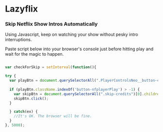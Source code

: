 # Lazyflix
### Skip Netflix Show Intros Automatically

Using Javascript, keep on watching your show without pesky intro interruptions. 

Paste script below into your browser's console just before hitting play and wait for the magic to happen.

```javascript

var checkForSkip = setInterval(function(){ 

try {
  var playBtn = document.querySelectorAll(".PlayerControlsNeo__button-control-row")[0].children[0]
    
  if (playBtn.className.indexOf('button-nfplayerPlay') > -1) {
    var skipBtn = document.querySelectorAll(".skip-credits")[0].children[0];
    skipBtn.click();
  }

  } catch(ex) {
    //It's OK. The browser will be fine.
  }
}, 5000);

```
